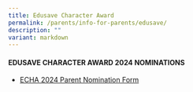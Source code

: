 ```yaml
---
title: Edusave Character Award
permalink: /parents/info-for-parents/edusave/
description: ""
variant: markdown
---
```

#### EDUSAVE CHARACTER AWARD 2024 NOMINATIONS

* [ECHA 2024 Parent Nomination Form](https://forms.gle/JA2N8qg3pHDycJzC9)
